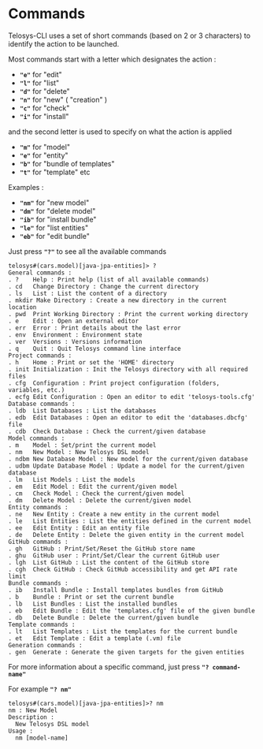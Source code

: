# Commands

Telosys-CLI uses a set of short commands \(based on 2 or 3 characters\) to identify the action to be launched.

Most commands start with a letter which designates the action :

* **`"e"`** for "edit"
* **`"l"`** for "list"
* **`"d"`** for "delete"
* **`"n"`** for "new" \( "creation" \)
* **`"c"`** for "check"
* **`"i"`** for "install"

and the second letter is used to specify on what the action is applied

* **`"m"`** for "model"
* **`"e"`** for "entity"
* **`"b"`** for "bundle of templates"
* **`"t"`** for "template" etc

Examples :

* **`"nm"`** for "new model"
* **`"dm"`** for "delete model"
* **`"ib"`** for "install bundle"
* **`"le"`** for "list entities"
* **`"eb"`** for "edit bundle"

Just press **`"?"`** to see all the available commands

```
telosys#(cars.model)[java-jpa-entities]> ?
General commands :
. ?    Help : Print help (list of all available commands)
. cd   Change Directory : Change the current directory
. ls   List : List the content of a directory
. mkdir Make Directory : Create a new directory in the current location
. pwd  Print Working Directory : Print the current working directory
. e    Edit : Open an external editor
. err  Error : Print details about the last error
. env  Environment : Environment state
. ver  Versions : Versions information
. q    Quit : Quit Telosys command line interface
Project commands :
. h    Home : Print or set the 'HOME' directory
. init Initialization : Init the Telosys directory with all required files
. cfg  Configuration : Print project configuration (folders, variables, etc.)
. ecfg Edit Configuration : Open an editor to edit 'telosys-tools.cfg'
Database commands :
. ldb  List Databases : List the databases
. edb  Edit Databases : Open an editor to edit the 'databases.dbcfg' file
. cdb  Check Database : Check the current/given database
Model commands :
. m    Model : Set/print the current model
. nm   New Model : New Telosys DSL model
. ndbm New Database Model : New model for the current/given database
. udbm Update Database Model : Update a model for the current/given database
. lm   List Models : List the models
. em   Edit Model : Edit the current/given model
. cm   Check Model : Check the current/given model
. dm   Delete Model : Delete the current/given model
Entity commands :
. ne   New Entity : Create a new entity in the current model
. le   List Entities : List the entities defined in the current model
. ee   Edit Entity : Edit an entity file
. de   Delete Entity : Delete the given entity in the current model
GitHub commands :
. gh   GitHub : Print/Set/Reset the GitHub store name
. ghu  GitHub user : Print/Set/Clear the current GitHub user
. lgh  List GitHub : List the content of the GitHub store
. cgh  Check GitHub : Check GitHub accessibility and get API rate limit
Bundle commands :
. ib   Install Bundle : Install templates bundles from GitHub
. b    Bundle : Print or set the current bundle
. lb   List Bundles : List the installed bundles
. eb   Edit Bundle : Edit the 'templates.cfg' file of the given bundle
. db   Delete Bundle : Delete the current/given bundle
Template commands :
. lt   List Templates : List the templates for the current bundle
. et   Edit Template : Edit a template (.vm) file
Generation commands :
. gen  Generate : Generate the given targets for the given entities

```



For more information about a specific command, just press **`"? command-name"`**

For example **`"? nm"`**

```
telosys#(cars.model)[java-jpa-entities]>? nm
nm : New Model
Description :
  New Telosys DSL model
Usage :
  nm [model-name]
```









